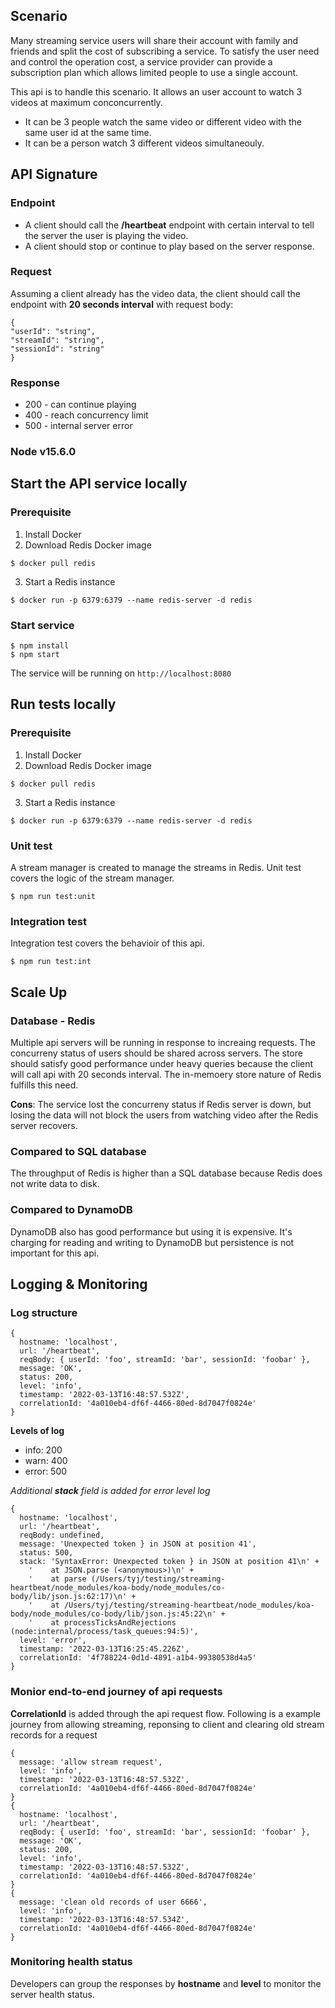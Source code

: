 ## Scenario

Many streaming service users will share their account with family and friends 
and split the cost of subscribing a service. To satisfy the user need and control the operation cost, a service provider can provide a subscription plan which allows limited people to use a single account.

This api is to handle this scenario. It allows an user account to watch 3 videos at maximum conconcurrently. 
- It can be 3 people watch the same video or different video with the same user id at the same time.
- It can be a person watch 3 different videos simultaneouly.


## API Signature
### Endpoint

- A client should call the **/heartbeat** endpoint with certain interval to tell the server the user is playing the video. 
- A client should stop or continue to play based on the server response.

### Request
Assuming a client already has the video data, the client should call the endpoint with **20 seconds interval** with request body:
```
{
"userId": "string",
"streamId": "string",
"sessionId": "string"
}
```

### Response
- 200 - can continue playing
- 400 - reach concurrency limit
- 500 - internal server error

### Node v15.6.0

## Start the API service locally

### Prerequisite
 1. Install Docker
 2. Download Redis Docker image
```
$ docker pull redis
```
 3. Start a Redis instance
```
$ docker run -p 6379:6379 --name redis-server -d redis  
```

### Start service
```
$ npm install
$ npm start
```
The service will be running on ```http://localhost:8080```

## Run tests locally

### Prerequisite
1. Install Docker
2. Download Redis Docker image
```
$ docker pull redis
```
3. Start a Redis instance
```
$ docker run -p 6379:6379 --name redis-server -d redis 
```

### Unit test

A stream manager is created to manage the streams in Redis. Unit test covers the logic of the stream manager.
```
$ npm run test:unit
```

### Integration test

Integration test covers the behavioir of this api.
```
$ npm run test:int
```

## Scale Up

### Database - Redis

Multiple api servers will be running in response to increaing requests. 
The concurreny status of users should be shared across servers. 
The store should satisfy good performance under heavy queries 
because the client will call api with 20 seconds interval.
The in-memoery store nature of Redis fulfills this need.

**Cons**: The service lost the concurreny status if Redis server is down, 
but losing the data will not block the users from watching video after the Redis server recovers.

### Compared to SQL database
The throughput of Redis is higher than a SQL database because Redis does not write data to disk.

### Compared to DynamoDB
DynamoDB also has good performance but using it is expensive. It's charging for reading and writing to DynamoDB but persistence is not important for this api.

## Logging & Monitoring

### Log structure

```
{
  hostname: 'localhost',
  url: '/heartbeat',
  reqBody: { userId: 'foo', streamId: 'bar', sessionId: 'foobar' },
  message: 'OK',
  status: 200,
  level: 'info',
  timestamp: '2022-03-13T16:48:57.532Z',
  correlationId: '4a010eb4-df6f-4466-80ed-8d7047f0824e'
}
```

**Levels of log**
- info: 200
- warn: 400
- error: 500

*Additional **stack** field is added for error level log*
```
{
  hostname: 'localhost',
  url: '/heartbeat',
  reqBody: undefined,
  message: 'Unexpected token } in JSON at position 41',
  status: 500,
  stack: 'SyntaxError: Unexpected token } in JSON at position 41\n' +
    '    at JSON.parse (<anonymous>)\n' +
    '    at parse (/Users/tyj/testing/streaming-heartbeat/node_modules/koa-body/node_modules/co-body/lib/json.js:62:17)\n' +
    '    at /Users/tyj/testing/streaming-heartbeat/node_modules/koa-body/node_modules/co-body/lib/json.js:45:22\n' +
    '    at processTicksAndRejections (node:internal/process/task_queues:94:5)',
  level: 'error',
  timestamp: '2022-03-13T16:25:45.226Z',
  correlationId: '4f788224-0d1d-4891-a1b4-99380538d4a5'
}
```

### Monior end-to-end journey of api requests

**CorrelationId** is added through the api request flow. 
Following is a example journey from allowing streaming, reponsing to client and clearing old stream records for a request

```
{
  message: 'allow stream request',
  level: 'info',
  timestamp: '2022-03-13T16:48:57.532Z',
  correlationId: '4a010eb4-df6f-4466-80ed-8d7047f0824e'
}
{
  hostname: 'localhost',
  url: '/heartbeat',
  reqBody: { userId: 'foo', streamId: 'bar', sessionId: 'foobar' },
  message: 'OK',
  status: 200,
  level: 'info',
  timestamp: '2022-03-13T16:48:57.532Z',
  correlationId: '4a010eb4-df6f-4466-80ed-8d7047f0824e'
}
{
  message: 'clean old records of user 6666',
  level: 'info',
  timestamp: '2022-03-13T16:48:57.534Z',
  correlationId: '4a010eb4-df6f-4466-80ed-8d7047f0824e'
}
```

### Monitoring health status
Developers can group the responses by **hostname** and **level** to monitor the server health status.


